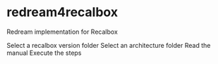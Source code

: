 # redream4recalbox
Redream implementation for Recalbox

Select a recalbox version folder
Select an architecture folder
Read the manual
Execute the steps
